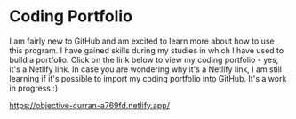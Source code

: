 # Coding Portfolio

I am fairly new to GitHub and am excited to learn more about how to use this program. I have gained skills during my studies in which I have used to build a portfolio. Click on the link below to view my coding portfolio - yes, it's a Netlify link. In case you are wondering why it's a Netlify link, I am still learning if it's possible to import my coding portfolio into GitHub. It's a work in progress :)

https://objective-curran-a769fd.netlify.app/
